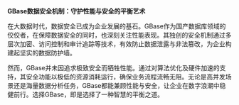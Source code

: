 **GBase数据安全机制：守护性能与安全的平衡艺术**

在大数据时代，数据安全已成为企业发展的基石。GBase作为国产数据库领域的佼佼者，在保障数据安全的同时，也深刻关注性能表现。其独创的安全机制通过多层次加密、访问控制和审计追踪等技术，有效防止数据泄露与非法篡改，为企业构建起坚实的数据防护墙。

然而，GBase并未因追求极致安全而牺牲性能。通过对算法优化及硬件加速的支持，其安全功能以极低的资源消耗运行，确保业务流程流畅无阻。无论是高并发场景还是海量数据分析任务，GBase都能兼顾性能与安全，让企业在数字浪潮中稳健前行。选择GBase，即是选择了一种智慧的平衡之道。